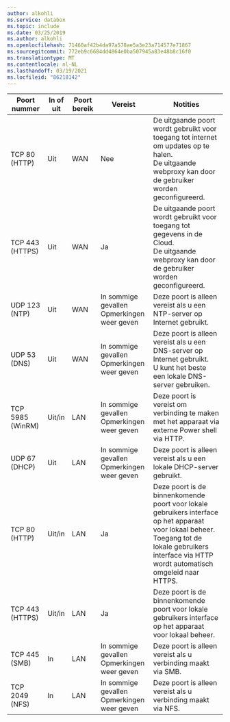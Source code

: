 ```yaml
---
author: alkohli
ms.service: databox
ms.topic: include
ms.date: 03/25/2019
ms.author: alkohli
ms.openlocfilehash: 71460af42b4da97a578ae5a3e23a714577e71867
ms.sourcegitcommit: 772eb9c6684dd4864e0ba507945a83e48b8c16f0
ms.translationtype: MT
ms.contentlocale: nl-NL
ms.lasthandoff: 03/19/2021
ms.locfileid: "86218142"
---
```

| Poort nummer| In of uit | Poort bereik| Vereist|   Notities |
|--------|-----|-----|-----------|----------|
| TCP 80 (HTTP)|Uit|WAN |Nee|De uitgaande poort wordt gebruikt voor toegang tot internet om updates op te halen. <br>De uitgaande webproxy kan door de gebruiker worden geconfigureerd. |
| TCP 443 (HTTPS)|Uit|WAN|Ja|De uitgaande poort wordt gebruikt voor toegang tot gegevens in de Cloud.<br>De uitgaande webproxy kan door de gebruiker worden geconfigureerd.|
| UDP 123 (NTP)|Uit|WAN|In sommige gevallen<br>Opmerkingen weer geven|Deze poort is alleen vereist als u een NTP-server op Internet gebruikt.  |   
| UDP 53 (DNS)|Uit|WAN|In sommige gevallen<br>Opmerkingen weer geven|Deze poort is alleen vereist als u een DNS-server op Internet gebruikt.<br>U kunt het beste een lokale DNS-server gebruiken. |
| TCP 5985 (WinRM)|Uit/in|LAN|In sommige gevallen<br>Opmerkingen weer geven|Deze poort is vereist om verbinding te maken met het apparaat via externe Power shell via HTTP.  |
| UDP 67 (DHCP)|Uit|LAN|In sommige gevallen<br>Opmerkingen weer geven|Deze poort is alleen vereist als u een lokale DHCP-server gebruikt.  |
| TCP 80 (HTTP)|Uit/in|LAN|Ja|Deze poort is de binnenkomende poort voor lokale gebruikers interface op het apparaat voor lokaal beheer. <br>Toegang tot de lokale gebruikers interface via HTTP wordt automatisch omgeleid naar HTTPS.  |
| TCP 443 (HTTPS)|Uit/in|LAN|Ja|Deze poort is de binnenkomende poort voor lokale gebruikers interface op het apparaat voor lokaal beheer. |
| TCP 445 (SMB)|In|LAN|In sommige gevallen<br>Opmerkingen weer geven|Deze poort is alleen vereist als u verbinding maakt via SMB. |
| TCP 2049 (NFS)|In|LAN|In sommige gevallen<br>Opmerkingen weer geven|Deze poort is alleen vereist als u verbinding maakt via NFS. |
